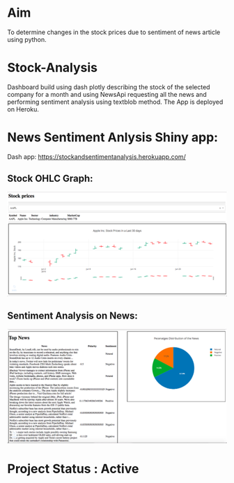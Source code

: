 # Aim 
To determine changes in the stock prices due to sentiment of news article using python.

# Stock-Analysis

Dashboard build using dash plotly describing the stock of the selected company for a month and using NewsApi requesting all the news and performing sentiment analysis using textblob method. The App is deployed on Heroku.

# News Sentiment Anlysis Shiny app:
Dash app: https://stockandsentimentanalysis.herokuapp.com/

## Stock OHLC Graph:
![](Images/1.png)

## Sentiment Analysis on News:
![](Images/2.png)

# Project Status : Active
